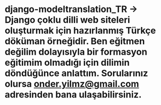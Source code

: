 # django-modeltranslation_TR -> Django çoklu dilli web siteleri oluşturmak için hazırlanmış Türkçe döküman örneğidir. Ben eğitmen değilim dolayısıyla bir formasyon eğitimim olmadığı için dilimin döndüğünce anlattım. Sorularınız olursa onder.yilmz@gmail.com adresinden bana ulaşabilirsiniz.
